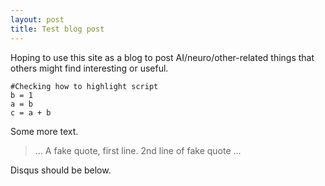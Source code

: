 ```yaml
---
layout: post
title: Test blog post
---
```


Hoping to use this site as a blog to post AI/neuro/other-related things that others might find interesting or useful.

```
#Checking how to highlight script
b = 1
a = b
c = a + b
```

Some more text.

> ...
> A fake quote, first line. 
> 2nd line of fake quote
> ...


Disqus should be below.
